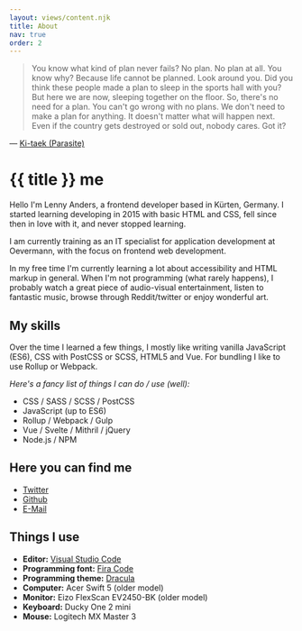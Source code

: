 ```yaml
---
layout: views/content.njk
title: About
nav: true
order: 2
---
```


> You know what kind of plan never fails? No plan. No plan at all. You know why? Because life cannot be planned. Look around you. Did you think these people made a plan to sleep in the sports hall with you? But here we are now, sleeping together on the floor. So, there's no need for a plan. You can't go wrong with no plans. We don't need to make a plan for anything. It doesn't matter what will happen next. Even if the country gets destroyed or sold out, nobody cares. Got it?

— [Ki-taek (Parasite)](https://www.imdb.com/title/tt6751668/quotes/qt4669228)

# {{ title }} me

Hello I'm Lenny Anders, a frontend developer based in Kürten, Germany. I started learning developing in 2015 with basic HTML and CSS, fell since then in love with it, and never stopped learning.

I am currently training as an IT specialist for application development at Oevermann, with the focus on frontend web development.

In my free time I'm currently learning a lot about accessibility and HTML markup in general. When I'm not programming (what rarely happens), I probably watch a great piece of audio-visual entertainment, listen to fantastic music, browse through Reddit/twitter or enjoy wonderful art.

## My skills

Over the time I learned a few things, I mostly like writing vanilla JavaScript (ES6), CSS with PostCSS or SCSS, HTML5 and Vue. For bundling I like to use Rollup or Webpack.

_Here's a fancy list of things I can do / use (well):_

- CSS / SASS / SCSS / PostCSS
- JavaScript (up to ES6)
- Rollup / Webpack / Gulp
- Vue / Svelte / Mithril / jQuery
- Node.js / NPM

## Here you can find me

- [Twitter](https://twitter.com/5onderling)
- [Github](https://github.com/lennyanders)
- [E-Mail](mailto:contact@lennyanders.dev)

## Things I use

- **Editor:** [Visual Studio Code](https://code.visualstudio.com/)
- **Programming font:** [Fira Code](https://github.com/tonsky/FiraCode)
- **Programming theme:** [Dracula](https://draculatheme.com/)
- **Computer:** Acer Swift 5 (older model)
- **Monitor:** Eizo FlexScan EV2450-BK (older model)
- **Keyboard:** Ducky One 2 mini
- **Mouse:** Logitech MX Master 3
